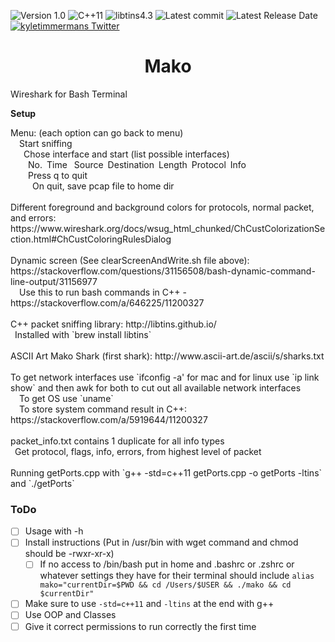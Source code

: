 ![Version 1.0](http://img.shields.io/badge/version-v1.0-orange.svg)
![C++11](https://img.shields.io/badge/C++-11-F44B7D.svg)
![libtins4.3](https://img.shields.io/badge/libtins-4.3-lightblue.svg)
![Latest commit](https://img.shields.io/github/last-commit/kyletimmermans/mako)
![Latest Release Date](https://img.shields.io/github/release-date/kyletimmermans/mako?color=darkgreen)
[![kyletimmermans Twitter](http://img.shields.io/twitter/url/http/shields.io.svg?style=social&label=Follow)](https://twitter.com/kyletimmermans)

# <div align="center">Mako</div>

Wireshark for Bash Terminal

**Setup**
<div>Menu: (each option can go back to menu)</div>
<div>&ensp;&ensp;Start sniffing</div>
<div>&ensp;&ensp;&ensp;Chose interface and start (list possible interfaces)</div>
<div>&ensp;&ensp;&ensp;&ensp;No.&ensp;Time&ensp; Source&ensp;Destination&ensp;Length&ensp;Protocol&ensp;Info</div>
<div>&ensp;&ensp;&ensp;&ensp;Press q to quit</div>
<div>&ensp;&ensp;&ensp;&ensp;&ensp;On quit, save pcap file to home dir</div>
<div>&ensp;</div>
<div>Different foreground and background colors for protocols, normal packet, and errors: https://www.wireshark.org/docs/wsug_html_chunked/ChCustColorizationSection.html#ChCustColoringRulesDialog</div>
<div>&ensp;</div>
<div>Dynamic screen (See clearScreenAndWrite.sh file above): https://stackoverflow.com/questions/31156508/bash-dynamic-command-line-output/31156977</div>
<div>&ensp;&ensp;Use this to run bash commands in C++ - https://stackoverflow.com/a/646225/11200327</div>
<div>&ensp;</div>
<div>C++ packet sniffing library: http://libtins.github.io/</div>
<div>&ensp;Installed with `brew install libtins`</div>
<div>&ensp;</div>
<div>ASCII Art Mako Shark (first shark): http://www.ascii-art.de/ascii/s/sharks.txt</div>
<div>&ensp;</div>
<div>To get network interfaces use `ifconfig -a' for mac and for linux use `ip link show` and then awk for both to cut out all available network interfaces</div>
<div>&ensp;&ensp;To get OS use `uname`</div>
<div>&ensp;&ensp;To store system command result in C++: https://stackoverflow.com/a/5919644/11200327</div>
<div>&ensp;</div>
<div>packet_info.txt contains 1 duplicate for all info types</div>
<div>&ensp;Get protocol, flags, info, errors, from highest level of packet</div>
<div>&ensp;</div>
<div>Running getPorts.cpp with `g++ -std=c++11 getPorts.cpp -o getPorts -ltins` and `./getPorts`</div>



### ToDo
- [ ] Usage with -h
- [ ] Install instructions (Put in /usr/bin with wget command and chmod should be -rwxr-xr-x)
  - [ ] If no access to /bin/bash put in home and .bashrc or .zshrc or whatever settings they have for their terminal should include `alias mako="currentDir=$PWD && cd /Users/$USER && ./mako && cd $currentDir"`
- [ ] Make sure to use `-std=c++11` and `-ltins` at the end with g++
- [ ] Use OOP and Classes
- [ ] Give it correct permissions to run correctly the first time
